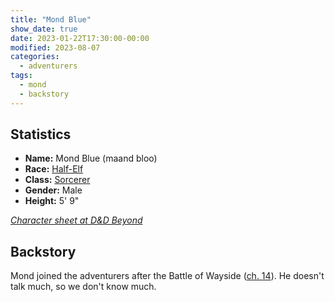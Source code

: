 ```yaml
---
title: "Mond Blue"
show_date: true
date: 2023-01-22T17:30:00-00:00
modified: 2023-08-07
categories:
  - adventurers
tags:
  - mond
  - backstory
---
```


## Statistics

-   **Name:** Mond Blue (maand bloo)
-   **Race:** [Half-Elf](https://www.dndbeyond.com/races/20-half-elf) 
-   **Class:** [Sorcerer](https://www.dndbeyond.com/classes/sorcerer)
-   **Gender:** Male 
-   **Height:** 5' 9"

_[Character sheet at D&D Beyond](https://www.dndbeyond.com/characters/105034644)_

## Backstory

Mond joined the adventurers after the Battle of Wayside ([ch. 14](/dnd/campaign/chapter-14/)).
He doesn't talk much, so we don't know much.
